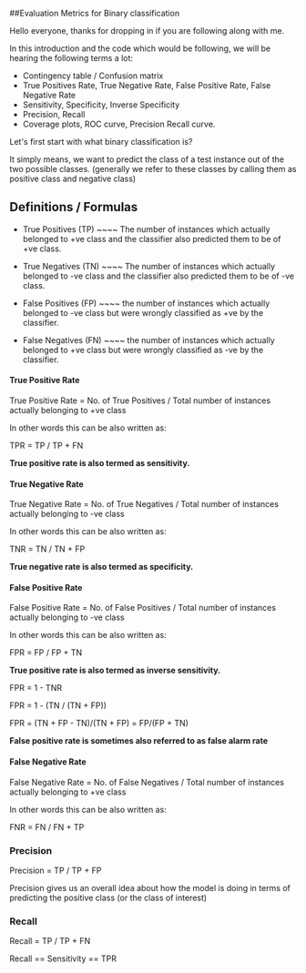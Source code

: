##Evaluation Metrics for Binary classification

Hello everyone, thanks for dropping in if you are following along with me.

In this introduction and the code which would be following, we will be hearing the following terms a lot:
- Contingency table / Confusion matrix
- True Positives Rate, True Negative Rate, False Positive Rate, False Negative Rate
- Sensitivity, Specificity, Inverse Specificity
- Precision, Recall
- Coverage plots, ROC curve, Precision Recall curve.


Let's first start with what binary classification is?

It simply means, we want to predict the class of a test instance out of the two possible classes.
(generally we refer to these classes by calling them as positive class and negative class)

## Definitions / Formulas

- True Positives (TP) ~~~~ The number of instances which actually belonged to +ve class and the classifier also 
predicted them to be of +ve class.

- True Negatives (TN) ~~~~ The number of instances which actually belonged to -ve class and the classifier also 
predicted them to be of -ve class.

- False Positives (FP) ~~~~ the number of instances which actually belonged to -ve class but were wrongly classified as 
+ve by the classifier.

- False Negatives (FN) ~~~~ the number of instances which actually belonged to +ve class but were wrongly classified as 
-ve by the classifier.

#### True Positive Rate
True Positive Rate = No. of True Positives / Total number of instances actually belonging to +ve class

In other words this can be also written as:

TPR = TP / TP + FN

**True positive rate is also termed as sensitivity.**


#### True Negative Rate
True Negative Rate = No. of True Negatives / Total number of instances actually belonging to -ve class

In other words this can be also written as:

TNR = TN / TN + FP

**True negative rate is also termed as specificity.**


#### False Positive Rate
False Positive Rate = No. of False Positives / Total number of instances actually belonging to -ve class

In other words this can be also written as:

FPR = FP / FP + TN

**True positive rate is also termed as inverse sensitivity.**

FPR = 1 - TNR

FPR = 1 - (TN / (TN + FP))

FPR = (TN + FP - TN)/(TN + FP) = FP/(FP + TN)

**False positive rate is sometimes also referred to as false alarm rate**


#### False Negative Rate
False Negative Rate = No. of False Negatives / Total number of instances actually belonging to +ve class

In other words this can be also written as:

FNR = FN / FN + TP


### Precision

Precision = TP / TP + FP

Precision gives us an overall idea about how the model is doing in terms of predicting the positive class 
(or the class of interest)

### Recall 

Recall = TP / TP + FN

Recall == Sensitivity == TPR
